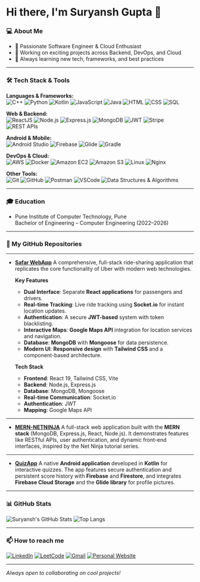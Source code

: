 # Hi there, I'm Suryansh Gupta 👋

### 💻 About Me
- 🚀 Passionate Software Engineer & Cloud Enthusiast
- 🔭 Working on exciting projects across Backend, DevOps, and Cloud
- 🌱 Always learning new tech, frameworks, and best practices

---

### 🛠️ Tech Stack & Tools

**Languages & Frameworks:**  
![C++](https://img.shields.io/badge/C++-00599C?style=for-the-badge&logo=cplusplus&logoColor=white)
![Python](https://img.shields.io/badge/Python-3670A0?style=for-the-badge&logo=python&logoColor=ffdd54)
![Kotlin](https://img.shields.io/badge/Kotlin-0095D5?style=for-the-badge&logo=kotlin&logoColor=white)
![JavaScript](https://img.shields.io/badge/JavaScript-F7DF1E?style=for-the-badge&logo=javascript&logoColor=black)
![Java](https://img.shields.io/badge/Java-ED8B00?style=for-the-badge&logo=java&logoColor=white)
![HTML](https://img.shields.io/badge/HTML5-E34F26?style=for-the-badge&logo=html5&logoColor=white)
![CSS](https://img.shields.io/badge/CSS3-1572B6?style=for-the-badge&logo=css3&logoColor=white)
![SQL](https://img.shields.io/badge/SQL-4479A1?style=for-the-badge&logo=mysql&logoColor=white)

**Web & Backend:**  
![ReactJS](https://img.shields.io/badge/React-20232A?style=for-the-badge&logo=react&logoColor=61DAFB)
![Node.js](https://img.shields.io/badge/Node.js-339933?style=for-the-badge&logo=nodedotjs&logoColor=white)
![Express.js](https://img.shields.io/badge/Express.js-404D59?style=for-the-badge)
![MongoDB](https://img.shields.io/badge/MongoDB-4EA94B?style=for-the-badge&logo=mongodb&logoColor=white)
![JWT](https://img.shields.io/badge/JWT-000?style=for-the-badge&logo=jsonwebtokens&logoColor=white)
![Stripe](https://img.shields.io/badge/Stripe-635BFF?style=for-the-badge&logo=stripe&logoColor=white)
![REST APIs](https://img.shields.io/badge/REST-02569B?style=for-the-badge)

**Android & Mobile:**  
![Android Studio](https://img.shields.io/badge/Android-3DDC84?style=for-the-badge&logo=android&logoColor=white)
![Firebase](https://img.shields.io/badge/Firebase-FFCA28?style=for-the-badge&logo=firebase&logoColor=black)
![Glide](https://img.shields.io/badge/Glide-42A5F5?style=for-the-badge)
![Gradle](https://img.shields.io/badge/Gradle-02303A?style=for-the-badge&logo=gradle&logoColor=white)

**DevOps & Cloud:**  
![AWS](https://img.shields.io/badge/AWS-232F3E?style=for-the-badge&logo=amazonaws&logoColor=white)
![Docker](https://img.shields.io/badge/Docker-2496ED?style=for-the-badge&logo=docker&logoColor=white)
![Amazon EC2](https://img.shields.io/badge/Amazon%20EC2-F58536?style=for-the-badge&logo=amazon-ec2&logoColor=white)
![Amazon S3](https://img.shields.io/badge/Amazon%20S3-F58536?style=for-the-badge&logo=amazon-ec2&logoColor=white)
![Linux](https://img.shields.io/badge/Linux-FCC624?style=for-the-badge&logo=linux&logoColor=black)
![Nginx](https://img.shields.io/badge/Nginx-009639?style=for-the-badge&logo=nginx&logoColor=white)

**Other Tools:**  
![Git](https://img.shields.io/badge/Git-F05032?style=for-the-badge&logo=git&logoColor=white)
![GitHub](https://img.shields.io/badge/GitHub-181717?style=for-the-badge&logo=github&logoColor=white)
![Postman](https://img.shields.io/badge/Postman-FF6C37?style=for-the-badge&logo=postman&logoColor=white)
![VSCode](https://img.shields.io/badge/VS_Code-007ACC?style=for-the-badge&logo=visual-studio-code&logoColor=white)
![Data Structures & Algorithms](https://img.shields.io/badge/DSA-00599C?style=for-the-badge)

---

### 🎓 Education

- Pune Institute of Computer Technology, Pune  
  Bachelor of Engineering – Computer Engineering (2022–2026)

---

### 📂 My GitHub Repositories

---

- [**Safar WebApp**](https://github.com/suryansh101gupta/Safar-WebApp)
  A comprehensive, full-stack ride-sharing application that replicates the core functionality of Uber with modern web technologies.

  **Key Features**
  - **Dual Interface**: Separate **React applications** for passengers and drivers.
  - **Real-time Tracking**: Live ride tracking using **Socket.io** for instant location updates.
  - **Authentication**: A secure **JWT-based** system with token blacklisting.
  - **Interactive Maps**: **Google Maps API** integration for location services and navigation.
  - **Database**: **MongoDB** with **Mongoose** for data persistence.
  - **Modern UI**: **Responsive design** with **Tailwind CSS** and a component-based architecture.

  **Tech Stack**
  - **Frontend**: React 19, Tailwind CSS, Vite
  - **Backend**: Node.js, Express.js
  - **Database**: MongoDB, Mongoose
  - **Real-time Communication**: Socket.io
  - **Authentication**: JWT
  - **Mapping**: Google Maps API

---

- [**MERN-NETNINJA**](https://github.com/suryansh101gupta/MERN-NETNINJA)
  A full-stack web application built with the **MERN stack** (MongoDB, Express.js, React, Node.js). It demonstrates features like RESTful APIs, user authentication, and dynamic front-end interfaces, inspired by the Net Ninja tutorial series.

---

- [**QuizApp**](https://github.com/suryansh101gupta/QuizApp)
  A native **Android application** developed in **Kotlin** for interactive quizzes. The app features secure authentication and persistent score history with **Firebase** and **Firestore**, and integrates **Firebase Cloud Storage** and the **Glide library** for profile pictures.

---

### 📊 GitHub Stats

![Suryansh's GitHub Stats](https://github-readme-stats.vercel.app/api?username=suryansh101gupta&show_icons=true&theme=tokyonight)
![Top Langs](https://github-readme-stats.vercel.app/api/top-langs/?username=suryansh101gupta&layout=compact&theme=tokyonight)

---

### 📫 How to reach me

[![LinkedIn](https://img.shields.io/badge/LinkedIn-0A66C2?style=for-the-badge&logo=linkedin&logoColor=white)](https://www.linkedin.com/in/suryanshg10/)
[![LeetCode](https://img.shields.io/badge/LeetCode-FFA116?style=for-the-badge&logo=leetcode&logoColor=black)](https://leetcode.com/u/suryanshg10/)
[![Gmail](https://img.shields.io/badge/Gmail-D14836?style=for-the-badge&logo=gmail&logoColor=white)](mailto:suryanshg10@gmail.com)
[![Personal Website](https://img.shields.io/badge/Website-000000?style=for-the-badge&logo=About.me&logoColor=white)](https://suryanshgupta.com)

---

_Always open to collaborating on cool projects!_
